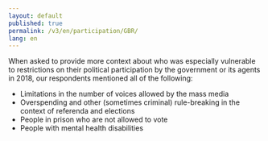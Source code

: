 ```yaml
---
layout: default
published: true
permalink: /v3/en/participation/GBR/
lang: en
---
```


When asked to provide more context about who was especially vulnerable to restrictions on their political participation by the government or its agents in 2018, our respondents mentioned all of the following:
-	Limitations in the number of voices allowed by the mass media
-	Overspending and other (sometimes criminal) rule-breaking in the context of referenda and elections
-	People in prison who are not allowed to vote
-	People with mental health disabilities

